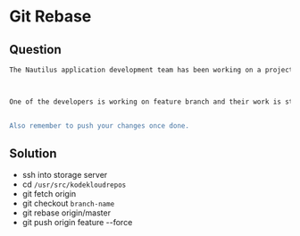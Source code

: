 # Git Rebase

## Question

```bash
The Nautilus application development team has been working on a project repository /opt/beta.git. This repo is cloned at /usr/src/kodekloudrepos on storage server in Stratos DC. They recently shared the following requirements with DevOps team:



One of the developers is working on feature branch and their work is still in progress, however there are some changes which have been pushed into the master branch, the developer now wants to rebase the feature branch with the master branch without loosing any data from the feature branch, also they don't want to add any merge commit by simply merging the master branch into the feature branch. Accomplish this task as per requirements mentioned.


Also remember to push your changes once done.

```

## Solution

- ssh into storage server
- cd `/usr/src/kodekloudrepos`
- git fetch origin
- git checkout `branch-name`
- git rebase origin/master
- git push origin feature --force